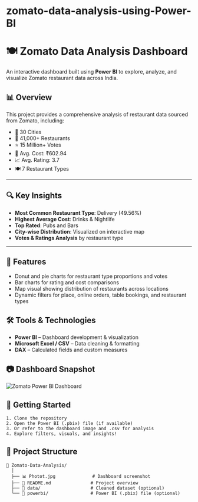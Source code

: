 # zomato-data-analysis-using-Power-BI
# 🍽️ Zomato Data Analysis Dashboard

An interactive dashboard built using **Power BI** to explore, analyze, and visualize Zomato restaurant data across India.

## 📊 Overview

This project provides a comprehensive analysis of restaurant data sourced from Zomato, including:

- 🌆 30 Cities
- 🍴 41,000+ Restaurants
- ⭐ 15 Million+ Votes
- 💸 Avg. Cost: ₹602.94
- 📈 Avg. Rating: 3.7
- 🍽️ 7 Restaurant Types

---

## 🔍 Key Insights

- **Most Common Restaurant Type**: Delivery (49.56%)
- **Highest Average Cost**: Drinks & Nightlife
- **Top Rated**: Pubs and Bars
- **City-wise Distribution**: Visualized on interactive map
- **Votes & Ratings Analysis** by restaurant type

---

## 📌 Features

- Donut and pie charts for restaurant type proportions and votes
- Bar charts for rating and cost comparisons
- Map visual showing distribution of restaurants across locations
- Dynamic filters for place, online orders, table bookings, and restaurant types



## 🛠 Tools & Technologies

- **Power BI** – Dashboard development & visualization
- **Microsoft Excel / CSV** – Data cleaning & formatting
- **DAX** – Calculated fields and custom measures



## 📷 Dashboard Snapshot

![Zomato Power BI Dashboard](./Photot.jpg)


## 🚀 Getting Started

    1. Clone the repository
    2. Open the Power BI (.pbix) file (if available)
    3. Or refer to the dashboard image and .csv for analysis
    4. Explore filters, visuals, and insights!


## 📂 Project Structure


    📁 Zomato-Data-Analysis/
      │
      ├── 📊 Photot.jpg              # Dashboard screenshot
      ├── 📄 README.md               # Project overview
      ├── 📁 data/                   # Cleaned dataset (optional)
      └── 📁 powerbi/                # Power BI (.pbix) file (optional)

